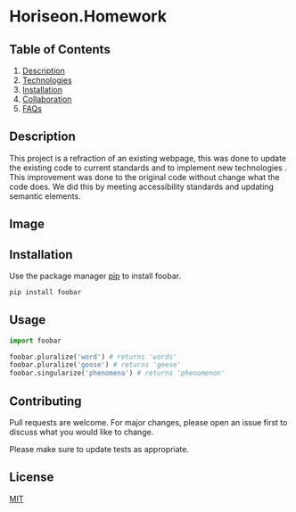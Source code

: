 # Horiseon.Homework

## Table of Contents
1. [Description](#description)
2. [Technologies](#technologies)
3. [Installation](#installation)
4. [Collaboration](#collaboration)
5. [FAQs](#faqs)

## Description 
<a name="description"></a>
This project is a refraction of an existing webpage, this was done to update the existing code to current standards and to implement new technologies . This improvement was done to the original code without change what the code does. We did this by meeting accessibility standards and updating semantic elements.   

## Image 
<a name="general-info"></a>
 


## Installation

Use the package manager [pip](https://pip.pypa.io/en/stable/) to install foobar.

```bash
pip install foobar
```

## Usage

```python
import foobar

foobar.pluralize('word') # returns 'words'
foobar.pluralize('goose') # returns 'geese'
foobar.singularize('phenomena') # returns 'phenomenon'
```

## Contributing
Pull requests are welcome. For major changes, please open an issue first to discuss what you would like to change.

Please make sure to update tests as appropriate.

## License
[MIT](https://choosealicense.com/licenses/mit/)
